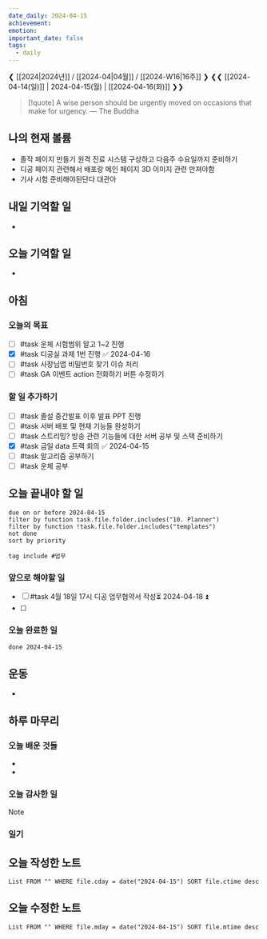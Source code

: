 ```yaml
---
date_daily: 2024-04-15
achievement: 
emotion: 
important_date: false
tags:
  - daily
---
```

❮ [[2024|2024년]] / [[2024-04|04월]] / [[2024-W16|16주]] ❯
❮❮ [[2024-04-14(일)]] | 2024-04-15(월) | [[2024-04-16(화)]] ❯❯

> [!quote] A wise person should be urgently moved on occasions that make for urgency.
> — The Buddha
## 나의 현재 볼륨
* 졸작 페이지 만들기 원격 진료 시스템 구상하고 다음주 수요일까지 준비하기
* 디공 페이지 관련해서 배포랑 메인 페이지 3D 이미지 관련 만져야함
* 기사 시험 준비해야된단다 대관아

## 내일 기억할 일
- 
## 오늘 기억할 일
* 


## 아침

### 오늘의 목표

- [ ] #task 운체 시험범위 알고 1~2 진행
- [x] #task 디공실 과제 1번 진행 ✅ 2024-04-16
- [ ] #task 사장님앱 비밀번호 찾기 이슈 처리
- [ ] #task GA 이벤트 action 전화하기 버튼 수정하기

### 할 일 추가하기

- [ ] #task 졸설 중간발표 이후 발표 PPT 진행
- [ ] #task 서버 배포 및 현재 기능들 완성하기
- [ ] #task 스트리밍? 방송 관련 기능들에 대한 서버 공부 및 스택 준비하기
- [x] #task 금일 data 트랙 회의 ✅ 2024-04-15
- [ ] #task 알고리즘 공부하기
- [ ] #task 운체 공부

## 오늘 끝내야 할 일
```tasks
due on or before 2024-04-15
filter by function task.file.folder.includes("10. Planner")
filter by function !task.file.folder.includes("templates")
not done
sort by priority
```
```tasks
tag include #업무 
```

### 앞으로 해야할 일

- [ ] #task 4월 18일 17시 디공 업무협약서 작성⏳ 2024-04-18 ⏫ 
- [ ] 
### 오늘 완료한 일
```tasks
done 2024-04-15
```

## 운동
- 

## 하루 마무리
### 오늘 배운 것들
- 
- 
### 오늘 감사한 일
>[!note]
>
### 일기

## 오늘 작성한 노트
```dataview
List FROM "" WHERE file.cday = date("2024-04-15") SORT file.ctime desc

```

## 오늘 수정한 노트
```dataview
List FROM "" WHERE file.mday = date("2024-04-15") SORT file.mtime desc


```